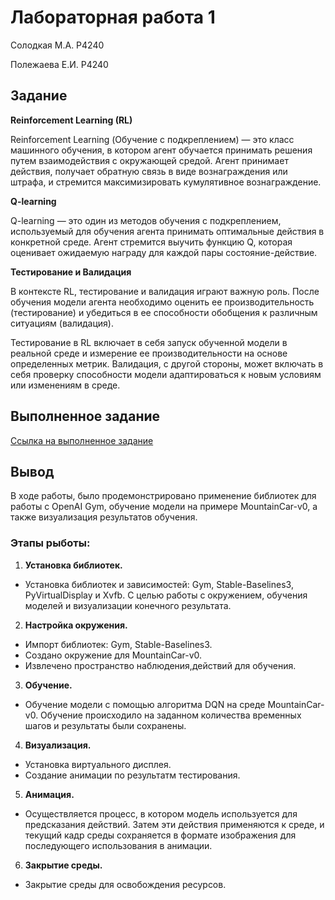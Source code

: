 # Лабораторная работа 1

Солодкая М.А. P4240

Полежаева Е.И. P4240

## Задание

**Reinforcement Learning (RL)**

Reinforcement Learning (Обучение с подкреплением) — это класс машинного обучения, в котором агент обучается принимать решения путем взаимодействия с окружающей средой. Агент принимает действия, получает обратную связь в виде вознаграждения или штрафа, и стремится максимизировать кумулятивное вознаграждение.

**Q-learning**

Q-learning — это один из методов обучения с подкреплением, используемый для обучения агента принимать оптимальные действия в конкретной среде. Агент стремится выучить функцию Q, которая оценивает ожидаемую награду для каждой пары состояние-действие.

**Тестирование и Валидация**

В контексте RL, тестирование и валидация играют важную роль. После обучения модели агента необходимо оценить ее производительность (тестирование) и убедиться в ее способности обобщения к различным ситуациям (валидация).

Тестирование в RL включает в себя запуск обученной модели в реальной среде и измерение ее производительности на основе определенных метрик. Валидация, с другой стороны, может включать в себя проверку способности модели адаптироваться к новым условиям или изменениям в среде.

## Выполненное задание

[Ссылка на выполненное задание](https://github.com/ZhenyaP0/KnowledgeGrpahCourse/blob/691869d1cfa01c57a7d31f5bed272895756d31f5/Practice/2024/VTSAI/Polezhaeva_Evgenia/Lab1/Lr1.ipynb)

## Вывод

В ходе работы, было продемонстрировано применение библиотек для работы с OpenAI Gym, обучение модели на примере MountainCar-v0, а также визуализация результатов обучения.

### Этапы рыботы:

1. **Установка библиотек.**
 - Установка библиотек и зависимостей: Gym, Stable-Baselines3, PyVirtualDisplay и Xvfb. С целью работы с окружением, обучения моделей и визуализации конечного результата.
2. **Настройка окружения.**
 - Импорт библиотек: Gym, Stable-Baselines3.
 - Создано окружение для MountainCar-v0.
 - Извлечено пространство наблюдения,действий для обучения.
3. **Обучение.**
 - Обучение модели с помощью алгоритма DQN на среде MountainCar-v0. Обучение происходило на заданном количества временных шагов и результаты были сохранены.
4. **Визуализация.**
 - Установка виртуального дисплея.
 - Создание анимации по результатм тестирования.
5. **Анимация.**
 - Осуществляется процесс, в котором модель используется для предсказания действий. Затем эти действия применяются к среде, и текущий кадр среды сохраняется в формате изображения для последующего использования в анимации.
6. **Закрытие среды.**
 - Закрытие среды для освобождения ресурсов.

